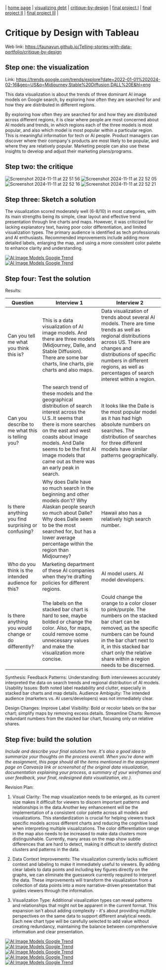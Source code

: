 | [home page](https://faunayun.github.io/tswd-portfolio-templates/) | [visualizing debt]( https://faunayun.github.io/Telling-stories-with-data-portfolio/visualizing-government-debt) | [critique-by-design](https://faunayun.github.io/Telling-stories-with-data-portfolio/) | [final project I](final-project-part-one) | [final project II](final-project-part-two) | [final project III](final-project-part-three) |

# Critique by Design with Tableau
Web link: https://faunayun.github.io/Telling-stories-with-data-portfolio/critique-by-design

## Step one: the visualization

Link: https://trends.google.com/trends/explore?date=2022-01-01%202024-02-16&geo=US&q=Midjourney,Stable%20Diffusion,DALL%20E&hl=eng

This data visualization is about the trends of three dominant AI image models on Google search, by exploring how often they are searched for and how they are distributed in different regions. 

By exploring how often they are searched for and how they are distributed across different regions, it is clear where people are most concerned about AI models and trends, in which regions each of the three models is most popular, and also which model is most popular within a particular region. This is meaningful information for tech or AI people. Product managers can discover where their company's products are most likely to be popular, and where they are relatively popular. Marketing people can also use these insights to develop and adjust their marketing plans/programs.

## Step two: the critique
![Screenshot 2024-11-11 at 22 51 56](https://github.com/user-attachments/assets/44ef4346-fbae-42eb-926d-1e9b67061069)
![Screenshot 2024-11-11 at 22 52 05](https://github.com/user-attachments/assets/21067042-52cc-4393-a82e-1f9dbec1f5c6)
![Screenshot 2024-11-11 at 22 52 16](https://github.com/user-attachments/assets/0fbbae73-d16a-4121-a948-d226c6b6f946)
![Screenshot 2024-11-11 at 22 52 21](https://github.com/user-attachments/assets/c2a716b8-f816-4f8c-ab5f-2cef0652bcdb)

## Step three: Sketch a solution
The visualization scored moderately well (6-8/10) in most categories, with its main strengths being its simple, clear layout and effective trend presentation through line charts and maps. However, it was criticized for lacking explanatory text, having poor color differentiation, and limited visualization types. The primary audience is identified as tech professionals and AI enthusiasts. Recommended improvements include adding more detailed labels, enlarging the map, and using a more consistent color palette to enhance clarity and understanding.

<div class='tableauPlaceholder' id='viz1731366938325' style='position: relative'><noscript><a href='#'><img alt='AI Image Models Google Trend ' src='https:&#47;&#47;public.tableau.com&#47;static&#47;images&#47;C4&#47;C4QWNCXRK&#47;1_rss.png' style='border: none' /></a></noscript><object class='tableauViz'  style='display:none;'><param name='host_url' value='https%3A%2F%2Fpublic.tableau.com%2F' /> <param name='embed_code_version' value='3' /> <param name='path' value='shared&#47;C4QWNCXRK' /> <param name='toolbar' value='yes' /><param name='static_image' value='https:&#47;&#47;public.tableau.com&#47;static&#47;images&#47;C4&#47;C4QWNCXRK&#47;1.png' /> <param name='animate_transition' value='yes' /><param name='display_static_image' value='yes' /><param name='display_spinner' value='yes' /><param name='display_overlay' value='yes' /><param name='display_count' value='yes' /><param name='language' value='zh-CN' /><param name='filter' value='publish=yes' /></object></div>
<script type='text/javascript'>
  var divElement = document.getElementById('viz1731366938325');
  var vizElement = divElement.getElementsByTagName('object')[0];
  vizElement.style.width='1016px';vizElement.style.height='991px';
  var scriptElement = document.createElement('script');
  scriptElement.src = 'https://public.tableau.com/javascripts/api/viz_v1.js';
  vizElement.parentNode.insertBefore(scriptElement, vizElement);
</script>

<div class='tableauPlaceholder' id='viz1731366803485' style='position: relative'><noscript><a href='#'><img alt='AI Image Models Google Trend ' src='https:&#47;&#47;public.tableau.com&#47;static&#47;images&#47;Bo&#47;Book1_17313610407200&#47;Story1&#47;1_rss.png' style='border: none' /></a></noscript><object class='tableauViz'  style='display:none;'><param name='host_url' value='https%3A%2F%2Fpublic.tableau.com%2F' /> <param name='embed_code_version' value='3' /> <param name='site_root' value='' /><param name='name' value='Book1_17313610407200&#47;Story1' /><param name='tabs' value='no' /><param name='toolbar' value='yes' /><param name='static_image' value='https:&#47;&#47;public.tableau.com&#47;static&#47;images&#47;Bo&#47;Book1_17313610407200&#47;Story1&#47;1.png' /> <param name='animate_transition' value='yes' /><param name='display_static_image' value='yes' /><param name='display_spinner' value='yes' /><param name='display_overlay' value='yes' /><param name='display_count' value='yes' /><param name='language' value='zh-CN' /><param name='filter' value='publish=yes' /></object></div>
<script type='text/javascript'>
  var divElement = document.getElementById('viz1731366803485');
  var vizElement = divElement.getElementsByTagName('object')[0];
  vizElement.style.width='1016px';vizElement.style.height='991px';
  var scriptElement = document.createElement('script');
  scriptElement.src = 'https://public.tableau.com/javascripts/api/viz_v1.js';
  vizElement.parentNode.insertBefore(scriptElement, vizElement);
</script>

## Step four: Test the solution
Results: 

| Question | Interview 1 | Interview 2 |
|----------|-------------|-------------|
|Can you tell me what you think this is? |This is a data visualization of AI image models. And there are three models (Midjourney, Dalle, and Stable Diffusion). There are some bar charts, line charts, pie charts and also maps.| Data visualization of trends about several AI models. There are time trends as well as regional distributions across US. There are changes and distributions of specific numbers in different regions, as well as percentages of search interest within a region. |
|Can you describe to me what this is telling you? |The search trend of these models and the geographical distribution of search interest across the U.S..It seems that there is more searches on the east and west coasts about image models. And Dalle seems to be the first AI image models that came out as there was an early peak in search. | It looks like the Dalle is the most popular model as it has had high absolute numbers on searches. The distribution of searches for three different models have similar patterns geographically.|
|Is there anything you find surprising or confusing?| Why does Dalle have so much search in the beginning and other models don't? Why Alaskan people search so much about Dalle? Why does Dalle seem to be the most searched for, but has a lower average percentage within the region than Midjourney?|Hawaii also has a relatively high search number.|
|Who do you think is the intended audience for this?|Marketing department of these AI companies when they’re drafting policies for different regions.|AI model users. AI model developers.|
|Is there anything you would change or do differently?|The labels on the stacked bar chart is hard to see, maybe bolded or change the color. Also, for maps, could remove some unnecessary values and make the visualization more concise.|Could change the orange to a color closer to pink/purple. The numbers on the stacked bar chart can be removed, as the specific numbers can be found in the bar chart next to it, in this stacked bar chart only the relative share within a region needs to be discerned.|


Synthesis: 
Feedback Patterns:
Understanding: Both interviewees accurately interpreted the data on search trends and regional distribution of AI models.
Usability Issues: Both noted label readability and clutter, especially in stacked bar charts and map details.
Audience Ambiguity: The intended audience (marketers vs. AI users/developers) was not immediately clear.

Design Changes:
Improve Label Visibility: Bold or recolor labels on the bar chart; simplify maps by removing excess details.
Streamline Charts: Remove redundant numbers from the stacked bar chart, focusing only on relative shares.

## Step five: build the solution

_Include and describe your final solution here. It's also a good idea to summarize your thoughts on the process overall. When you're done with the assignment, this page should all the items mentioned in the assignment page on Canvas(a link or screenshot of the original data visualization, documentation explaining your process, a summary of your wireframes and user feedback, your final, redesigned data visualization, etc.)._

Revision Plan:
1. Visual Clarity: The map visualization needs to be enlarged, as its current size makes it difficult for viewers to discern important patterns and relationships in the data.Another key enhancement will be the implementation of a consistent color palette across all models and visualizations. This standardization is crucial for helping viewers track specific models across different charts and reducing the cognitive load when interpreting multiple visualizations. The color differentiation range in the map also needs to be increased to make data clusters more distinguishable. Currently, many areas on the map show subtle differences that are hard to detect, making it difficult to identify distinct clusters and patterns in the data.
   
2. Data Context Improvements: The visualization currently lacks sufficient context and labeling to make it immediately useful to viewers. By adding clear labels to data points and including key figures directly on the graphs, we can eliminate the guesswork currently required to interpret the data. These improvements will transform the visualization from a collection of data points into a more narrative-driven presentation that guides viewers through the information.
   
3. Visualization Type: Additional visualization types can reveal patterns and relationships that might not be apparent in the current format. This expansion isn't about adding complexity - it's about providing multiple perspectives on the same data to support different analytical needs. Each new chart type will be carefully selected to add value without creating redundancy, maintaining the balance between comprehensive information and clear presentation.


<div class='tableauPlaceholder' id='viz1731379044787' style='position: relative'><noscript><a href='#'><img alt='AI Image Models Google Trend ' src='https:&#47;&#47;public.tableau.com&#47;static&#47;images&#47;SJ&#47;SJ8D4BB3B&#47;1_rss.png' style='border: none' /></a></noscript><object class='tableauViz'  style='display:none;'><param name='host_url' value='https%3A%2F%2Fpublic.tableau.com%2F' /> <param name='embed_code_version' value='3' /> <param name='path' value='shared&#47;SJ8D4BB3B' /> <param name='toolbar' value='yes' /><param name='static_image' value='https:&#47;&#47;public.tableau.com&#47;static&#47;images&#47;SJ&#47;SJ8D4BB3B&#47;1.png' /> <param name='animate_transition' value='yes' /><param name='display_static_image' value='yes' /><param name='display_spinner' value='yes' /><param name='display_overlay' value='yes' /><param name='display_count' value='yes' /><param name='language' value='zh-CN' /><param name='filter' value='publish=yes' /></object></div>
<script type='text/javascript'>
  var divElement = document.getElementById('viz1731379044787');
  var vizElement = divElement.getElementsByTagName('object')[0];
  vizElement.style.width='1016px';vizElement.style.height='991px';
  var scriptElement = document.createElement('script');
  scriptElement.src = 'https://public.tableau.com/javascripts/api/viz_v1.js';
  vizElement.parentNode.insertBefore(scriptElement, vizElement);
</script>

<div class='tableauPlaceholder' id='viz1731379162792' style='position: relative'><noscript><a href='#'><img alt='AI Image Models Google Trend ' src='https:&#47;&#47;public.tableau.com&#47;static&#47;images&#47;M7&#47;M72DC2X63&#47;1_rss.png' style='border: none' /></a></noscript><object class='tableauViz'  style='display:none;'><param name='host_url' value='https%3A%2F%2Fpublic.tableau.com%2F' /> <param name='embed_code_version' value='3' /> <param name='path' value='shared&#47;M72DC2X63' /> <param name='toolbar' value='yes' /><param name='static_image' value='https:&#47;&#47;public.tableau.com&#47;static&#47;images&#47;M7&#47;M72DC2X63&#47;1.png' /> <param name='animate_transition' value='yes' /><param name='display_static_image' value='yes' /><param name='display_spinner' value='yes' /><param name='display_overlay' value='yes' /><param name='display_count' value='yes' /><param name='language' value='zh-CN' /><param name='filter' value='publish=yes' /></object></div>
<script type='text/javascript'>
  var divElement = document.getElementById('viz1731379162792');
  var vizElement = divElement.getElementsByTagName('object')[0];
  vizElement.style.width='1016px';vizElement.style.height='991px';
  var scriptElement = document.createElement('script');
  scriptElement.src = 'https://public.tableau.com/javascripts/api/viz_v1.js';
  vizElement.parentNode.insertBefore(scriptElement, vizElement);
</script>

<div class='tableauPlaceholder' id='viz1731379198583' style='position: relative'><noscript><a href='#'><img alt='AI Image Models Google Trend ' src='https:&#47;&#47;public.tableau.com&#47;static&#47;images&#47;7K&#47;7KZRJF3MY&#47;1_rss.png' style='border: none' /></a></noscript><object class='tableauViz'  style='display:none;'><param name='host_url' value='https%3A%2F%2Fpublic.tableau.com%2F' /> <param name='embed_code_version' value='3' /> <param name='path' value='shared&#47;7KZRJF3MY' /> <param name='toolbar' value='yes' /><param name='static_image' value='https:&#47;&#47;public.tableau.com&#47;static&#47;images&#47;7K&#47;7KZRJF3MY&#47;1.png' /> <param name='animate_transition' value='yes' /><param name='display_static_image' value='yes' /><param name='display_spinner' value='yes' /><param name='display_overlay' value='yes' /><param name='display_count' value='yes' /><param name='language' value='zh-CN' /><param name='filter' value='publish=yes' /></object></div>
<script type='text/javascript'>
  var divElement = document.getElementById('viz1731379198583'); 
  var vizElement = divElement.getElementsByTagName('object')[0];
  vizElement.style.width='1016px';vizElement.style.height='991px';
  var scriptElement = document.createElement('script');
  scriptElement.src = 'https://public.tableau.com/javascripts/api/viz_v1.js';
  vizElement.parentNode.insertBefore(scriptElement, vizElement);
</script>

<div class='tableauPlaceholder' id='viz1731379226363' style='position: relative'><noscript><a href='#'><img alt='AI Image Models Google Trend ' src='https:&#47;&#47;public.tableau.com&#47;static&#47;images&#47;Ai&#47;Aiimagemodelsgoogletrend&#47;Story1&#47;1_rss.png' style='border: none' /></a></noscript><object class='tableauViz'  style='display:none;'><param name='host_url' value='https%3A%2F%2Fpublic.tableau.com%2F' /> <param name='embed_code_version' value='3' /> <param name='site_root' value='' /><param name='name' value='Aiimagemodelsgoogletrend&#47;Story1' /><param name='tabs' value='no' /><param name='toolbar' value='yes' /><param name='static_image' value='https:&#47;&#47;public.tableau.com&#47;static&#47;images&#47;Ai&#47;Aiimagemodelsgoogletrend&#47;Story1&#47;1.png' /> <param name='animate_transition' value='yes' /><param name='display_static_image' value='yes' /><param name='display_spinner' value='yes' /><param name='display_overlay' value='yes' /><param name='display_count' value='yes' /><param name='language' value='zh-CN' /><param name='filter' value='publish=yes' /></object></div>
<script type='text/javascript'>
  var divElement = document.getElementById('viz1731379226363');
  var vizElement = divElement.getElementsByTagName('object')[0];
  vizElement.style.width='1016px';vizElement.style.height='991px';
  var scriptElement = document.createElement('script');
  scriptElement.src = 'https://public.tableau.com/javascripts/api/viz_v1.js';
  vizElement.parentNode.insertBefore(scriptElement, vizElement);
</script>

<div class='tableauPlaceholder' id='viz1731379262306' style='position: relative'><noscript><a href='#'><img alt='AI Image Models Google Trend ' src='https:&#47;&#47;public.tableau.com&#47;static&#47;images&#47;2G&#47;2GFBHDZFK&#47;1_rss.png' style='border: none' /></a></noscript><object class='tableauViz'  style='display:none;'><param name='host_url' value='https%3A%2F%2Fpublic.tableau.com%2F' /> <param name='embed_code_version' value='3' /> <param name='path' value='shared&#47;2GFBHDZFK' /> <param name='toolbar' value='yes' /><param name='static_image' value='https:&#47;&#47;public.tableau.com&#47;static&#47;images&#47;2G&#47;2GFBHDZFK&#47;1.png' /> <param name='animate_transition' value='yes' /><param name='display_static_image' value='yes' /><param name='display_spinner' value='yes' /><param name='display_overlay' value='yes' /><param name='display_count' value='yes' /><param name='language' value='zh-CN' /><param name='filter' value='publish=yes' /></object></div>
<script type='text/javascript'>
  var divElement = document.getElementById('viz1731379262306');
  var vizElement = divElement.getElementsByTagName('object')[0];
  vizElement.style.width='1016px';vizElement.style.height='991px';
  var scriptElement = document.createElement('script');
  scriptElement.src = 'https://public.tableau.com/javascripts/api/viz_v1.js';
  vizElement.parentNode.insertBefore(scriptElement, vizElement);
</script>


